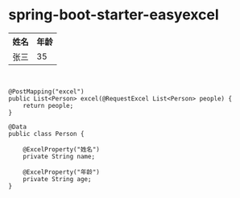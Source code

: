 # spring-boot-starter-easyexcel

<table>
<tr>
  <th>姓名</th>
  <th>年龄</th>
</tr>
  <tr>
    <td>张三</td>
    <td>35</td>
  </tr>
</table>
<pre>

  
    @PostMapping("excel")
    public List<Person> excel(@RequestExcel List<Person> people) {
        return people;
    }

    @Data
    public class Person {

        @ExcelProperty("姓名")
        private String name;

        @ExcelProperty("年龄")
        private String age;
    }
 
</pre>
